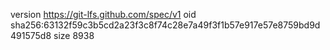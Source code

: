 version https://git-lfs.github.com/spec/v1
oid sha256:63132f59c3b5cd2a23f3c8f74c28e7a49f3f1b57e917e57e8759bd9d491575d8
size 8938
